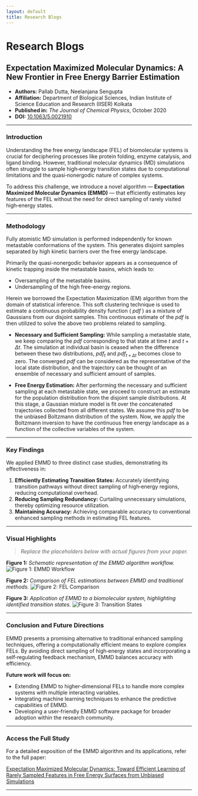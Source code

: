 ```yaml
---
layout: default
title: Research Blogs
---
```


<style>
  .site-footer {
    display: none;
  }
</style>

# Research Blogs

## Expectation Maximized Molecular Dynamics: A New Frontier in Free Energy Barrier Estimation

- **Authors:** Pallab Dutta, Neelanjana Sengupta
- **Affiliation:** Department of Biological Sciences, Indian Institute of Science Education and Research (IISER) Kolkata
- **Published in:** *The Journal of Chemical Physics*, October 2020
- **DOI:** [10.1063/5.0021910](https://doi.org/10.1063/5.0021910)

---

### Introduction

Understanding the free energy landscape (FEL) of biomolecular systems is crucial for deciphering processes like protein folding, enzyme catalysis, and ligand binding. However, traditional molecular dynamics (MD) simulations often struggle to sample high‑energy transition states due to computational limitations and the quasi‑nonergodic nature of complex systems.

To address this challenge, we introduce a novel algorithm — **Expectation Maximized Molecular Dynamics (EMMD)** — that efficiently estimates key features of the FEL without the need for direct sampling of rarely visited high‑energy states.

---

### Methodology

Fully atomistic MD simulation is performed independently for known metastable conformations of the system. This generates disjoint samples separated by high kinetic barriers over the free energy landscape. 

Primarily the quasi-nonergodic behavior appears as a consequence of kinetic trapping inside the metastable basins, which leads to:
- Oversampling of the metastable basins.
- Undersampling of the high free-energy regions. 

Herein we borrowed the Expectation Maximization (EM) algorithm from the domain of statistical inference. This soft clustering technique is used to estimate a continuous probability density function ( $pdf$ ) as a mixture of Gaussians from our disjoint samples. This continuous estimate of the $pdf$ is then utilized to solve the above two problems related to sampling.

* **Necessary and Sufficient Sampling:** 
While sampling a metastable state, we keep comparing the $pdf$  corresponding to that state at time $t$ and $t+\Delta t$. The simulation at individual basin is ceased when the difference between these two distributions, $pdf_{t}$ and $pdf_{t+\Delta t}$ becomes close to zero. The converged $pdf$ can be considered as the representative of the local state distribution, and the trajectory can be thought of an ensemble of necessary and sufficient amount of samples. 

* **Free Energy Estimation:** After performing the necessary and sufficient sampling at each metastable state, we proceed to construct an estimate for the population distribution from the disjoint sample distributions. At this stage, a Gaussian mixture model is fit over the concatenated trajectories collected from all different states. We assume this $pdf$ to be the unbiased Boltzmann distribution of the system. Now, we apply the Boltzmann inversion to have the continuous free energy landscape as a function of the collective variables of the system. 

---

### Key Findings

We applied EMMD to three distinct case studies, demonstrating its effectiveness in:

1. **Efficiently Estimating Transition States:** Accurately identifying transition pathways without direct sampling of high‑energy regions, reducing computational overhead.
2. **Reducing Sampling Redundancy:** Curtailing unnecessary simulations, thereby optimizing resource utilization.
3. **Maintaining Accuracy:** Achieving comparable accuracy to conventional enhanced sampling methods in estimating FEL features.

---

### Visual Highlights

> *Replace the placeholders below with actual figures from your paper.*

**Figure 1:** *Schematic representation of the EMMD algorithm workflow.*
![Figure 1: EMMD Workflow](path/to/figure1.png)

**Figure 2:** *Comparison of FEL estimations between EMMD and traditional methods.*
![Figure 2: FEL Comparison](path/to/figure2.png)

**Figure 3:** *Application of EMMD to a biomolecular system, highlighting identified transition states.*
![Figure 3: Transition States](path/to/figure3.png)

---

### Conclusion and Future Directions

EMMD presents a promising alternative to traditional enhanced sampling techniques, offering a computationally efficient means to explore complex FELs. By avoiding direct sampling of high‑energy states and incorporating a self‑regulating feedback mechanism, EMMD balances accuracy with efficiency.

**Future work will focus on:**

* Extending EMMD to higher‑dimensional FELs to handle more complex systems with multiple interacting variables.
* Integrating machine learning techniques to enhance the predictive capabilities of EMMD.
* Developing a user‑friendly EMMD software package for broader adoption within the research community.

---

### Access the Full Study

For a detailed exposition of the EMMD algorithm and its applications, refer to the full paper:

[Expectation Maximized Molecular Dynamics: Toward Efficient Learning of Rarely Sampled Features in Free Energy Surfaces from Unbiased Simulations](https://doi.org/10.1063/5.0021910)

---

